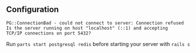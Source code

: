 ## Configuration

```
PG::ConnectionBad - could not connect to server: Connection refused
Is the server running on host "localhost" (::1) and accepting
TCP/IP connections on port 5432?
```

Run `parts start postgresql redis` before starting your server with `rails s`
